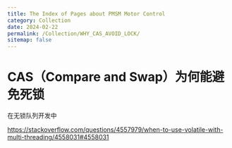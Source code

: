 ```yaml
---
title: The Index of Pages about PMSM Motor Control
category: Collection
date: 2024-02-22
permalink: /Collection/WHY_CAS_AVOID_LOCK/
sitemap: false
---
```


# CAS（Compare and Swap）为何能避免死锁

在无锁队列开发中


https://stackoverflow.com/questions/4557979/when-to-use-volatile-with-multi-threading/4558031#4558031


